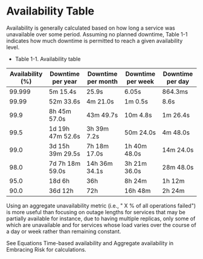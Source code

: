 # Availability Table

Availability is generally calculated based on how long a service was unavailable over some period. Assuming no planned downtime, Table 1-1 indicates how much downtime is permitted to reach a given availability level.

- Table 1-1. Availability table

| Availability (%) | Downtime per year | Downtime per month | Downtime per week | Downtime per day |
|------------------|------------------|--------------------|-------------------|------------------|
| 99.999           | 5m 15.4s         | 25.9s              | 6.05s             | 864.3ms          |
| 99.99            | 52m 33.6s        | 4m 21.0s           | 1m 0.5s           | 8.6s             |
| 99.9             | 8h 45m 57.0s     | 43m 49.7s          | 10m 4.8s          | 1m 26.4s         |
| 99.5             | 1d 19h 47m 52.6s | 3h 39m 7.2s        | 50m 24.0s         | 4m 48.0s         |
| 99.0             | 3d 15h 39m 29.5s | 7h 18m 17.0s       | 1h 40m 48.0s      | 14m 24.0s        |
| 98.0             | 7d 7h 18m 59.0s  | 14h 36m 34.1s      | 3h 21m 36.0s      | 28m 48.0s        |
| 95.0             | 18d 6h           | 36h                | 8h 24m            | 1h 12m           |
| 90.0             | 36d 12h          | 72h                | 16h 48m           | 2h 24m           |


Using an aggregate unavailability metric (i.e., " X % of all operations failed") is more useful than focusing on outage lengths for services that may be partially available for instance, due to having multiple replicas, only some of which are unavailable and for services whose load varies over the course of a day or week rather than remaining constant.

See Equations Time-based availability and Aggregate availability in Embracing Risk for calculations.